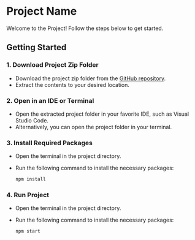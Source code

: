 # Project Name

Welcome to the Project! Follow the steps below to get started.

## Getting Started

### 1. Download Project Zip Folder
- Download the project zip folder from the [GitHub repository](https://github.com/your-repo-link).
- Extract the contents to your desired location.

### 2. Open in an IDE or Terminal
- Open the extracted project folder in your favorite IDE, such as Visual Studio Code.
- Alternatively, you can open the project folder in your terminal.

### 3. Install Required Packages
- Open the terminal in the project directory.
- Run the following command to install the necessary packages:

  ```sh
  npm install

### 4. Run Project
- Open the terminal in the project directory.
- Run the following command to install the necessary packages:

  ```sh
  npm start